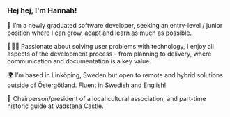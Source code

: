 ### Hej hej, I'm Hannah!

👋 I’m a newly graduated software developer, seeking an entry-level / junior position where I can grow, adapt and learn as much as possible.

🧑🏻‍💻 Passionate about solving user problems with technology, I enjoy all aspects of the development process - from planning to delivery, where communication and documentation is a key value.

🌍 I’m based in Linköping, Sweden but open to remote and hybrid solutions outside of Östergötland. Fluent in Swedish and English!

🎯 Chairperson/president of a local cultural association, and part-time historic guide at Vadstena Castle.
 
<!---
han-jyr/han-jyr is a ✨ special ✨ repository because its `README.md` (this file) appears on your GitHub profile.
You can click the Preview link to take a look at your changes.
--->
